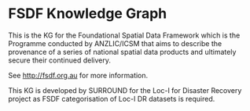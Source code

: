# FSDF Knowledge Graph
This is the KG for the  Foundational Spatial Data Framework which is the Programme conducted by ANZLIC/ICSM that aims to describe the provenance of a series of national spatial data products and ultimately secure their continued delivery. 

See <http://fsdf.org.au> for more information. 

This KG is developed by SURROUND for the Loc-I for Disaster Recovery project as FSDF categorisation of Loc-I DR datasets is required.
